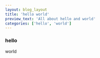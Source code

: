 ```yaml
---
layout: blog_layout
title: 'hello world'
preview_text: 'All about hello and world'
categories: ['hello', 'world']
---
```


### hello

world
